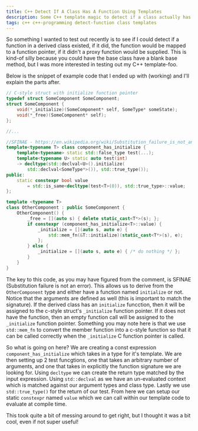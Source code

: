```yaml
---
title: C++ Detect If A Class Has A Function Using Templates
description: Some C++ template magic to detect if a class actually has a function that matches a given signature without the need of putting it in the base class
tags: c++ c++-programming detect-function class templates
---
```


So something I wanted to test out recently is to see if I could detect if a function in a derived class existed, if it did, the function would be mapped to a function pointer, if it didn't a proxy function would be supplied. This is kind-of silly because you could have the base class have a blank base method, but I was more interested in testing out my C++ template-foo.

Below is the snippet of example code that I ended up with (working) and I'll explain the parts after.
```c++
// C-style struct with initialize function pointer
typedef struct SomeComponent SomeComponent;
struct SomeComponent {
	void(*_initialize)(SomeComponent* self, SomeType* someState);
	void(*_free)(SomeComponent* self);
};

//...

//SFINAE - https://en.wikipedia.org/wiki/Substitution_failure_is_not_an_error
template<typename T> class component_has_initialize {
	template<typename> static std::false_type test(...);
	template<typename U> static auto test(int)
	-> decltype(std::declval<U>().initialize(
		std::declval<SomeType*>()), std::true_type());
public:
	static constexpr bool value
		= std::is_same<decltype(test<T>(0)), std::true_type>::value;
};

template <typename T>
class OtherComponent : public SomeComponent {
	OtherComponent() {
		_free = [](auto s) { delete static_cast<T*>(s); };
		if constexpr (component_has_initialize<T>::value) {
			_initialize = [](auto s, auto e) {
				std::mem_fn(&T::initialize)(static_cast<T*>(s), e);
			};
		} else {
			_initialize = [](auto s, auto e) { /* do nothing */ };
		}
	}
}

```

The key to this code, as you may have figured from the comment, is SFINAE (Substitution failure is not an error). This allows us to derive from the `OtherComponent` type and either have a function named `initialize` or not. Notice that the arguments are defined as well (this is important to match the signature). If the derived class has an `initialize` funcction, then it will be assigned to the c-style struct's `_initialize` function pointer. If it does not have the function, then an empty function call will be assigned to the `_initialize` function pointer. Something you may note here is that we use `std::mem_fn` to convert the member function into a c-style function so that it can be called correctly when the `_initialize` C function pointer is called.

So what is going on here? We are creating a const expression `component_has_initialize` which takes in a type for it's template. We are then setting up 2 test funcgtions, one that takes an arbitrary number of arguments, and one that takes in explicitly the function signature we are looking for. Using `decltype` we can create the return type matched by the input expression. Using `std::declval` as we have an un-evaluated context which is matched against our argument types and class type. Lastly we use `std::true_type()` for the return of our test. From here we can setup our static `constexpr` named `value` which we can call within our template code to evaluate at compile time.

This took quite a bit of messing around to get right, but I thought it was a bit cool, even if not super useful!
